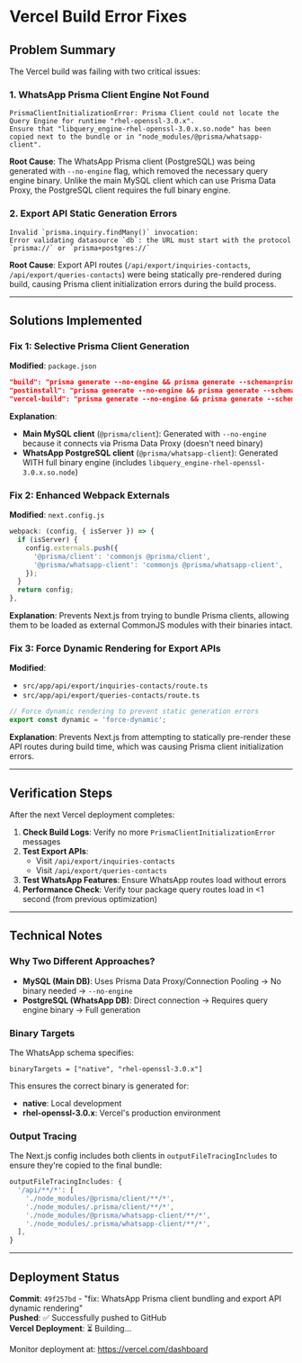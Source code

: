 # Vercel Build Error Fixes

## Problem Summary

The Vercel build was failing with two critical issues:

### 1. WhatsApp Prisma Client Engine Not Found
```
PrismaClientInitializationError: Prisma Client could not locate the Query Engine for runtime "rhel-openssl-3.0.x".
Ensure that "libquery_engine-rhel-openssl-3.0.x.so.node" has been copied next to the bundle or in "node_modules/@prisma/whatsapp-client".
```

**Root Cause**: The WhatsApp Prisma client (PostgreSQL) was being generated with `--no-engine` flag, which removed the necessary query engine binary. Unlike the main MySQL client which can use Prisma Data Proxy, the PostgreSQL client requires the full binary engine.

### 2. Export API Static Generation Errors
```
Invalid `prisma.inquiry.findMany()` invocation:
Error validating datasource `db`: the URL must start with the protocol `prisma://` or `prisma+postgres://`
```

**Root Cause**: Export API routes (`/api/export/inquiries-contacts`, `/api/export/queries-contacts`) were being statically pre-rendered during build, causing Prisma client initialization errors during the build process.

---

## Solutions Implemented

### Fix 1: Selective Prisma Client Generation

**Modified**: `package.json`

```json
"build": "prisma generate --no-engine && prisma generate --schema=prisma/whatsapp-schema.prisma && next build",
"postinstall": "prisma generate --no-engine && prisma generate --schema=prisma/whatsapp-schema.prisma",
"vercel-build": "prisma generate --no-engine && prisma generate --schema=prisma/whatsapp-schema.prisma && next build"
```

**Explanation**:
- **Main MySQL client** (`@prisma/client`): Generated with `--no-engine` because it connects via Prisma Data Proxy (doesn't need binary)
- **WhatsApp PostgreSQL client** (`@prisma/whatsapp-client`): Generated WITH full binary engine (includes `libquery_engine-rhel-openssl-3.0.x.so.node`)

### Fix 2: Enhanced Webpack Externals

**Modified**: `next.config.js`

```javascript
webpack: (config, { isServer }) => {
  if (isServer) {
    config.externals.push({
      '@prisma/client': 'commonjs @prisma/client',
      '@prisma/whatsapp-client': 'commonjs @prisma/whatsapp-client',
    });
  }
  return config;
},
```

**Explanation**: Prevents Next.js from trying to bundle Prisma clients, allowing them to be loaded as external CommonJS modules with their binaries intact.

### Fix 3: Force Dynamic Rendering for Export APIs

**Modified**: 
- `src/app/api/export/inquiries-contacts/route.ts`
- `src/app/api/export/queries-contacts/route.ts`

```typescript
// Force dynamic rendering to prevent static generation errors
export const dynamic = 'force-dynamic';
```

**Explanation**: Prevents Next.js from attempting to statically pre-render these API routes during build time, which was causing Prisma client initialization errors.

---

## Verification Steps

After the next Vercel deployment completes:

1. **Check Build Logs**: Verify no more `PrismaClientInitializationError` messages
2. **Test Export APIs**: 
   - Visit `/api/export/inquiries-contacts` 
   - Visit `/api/export/queries-contacts`
3. **Test WhatsApp Features**: Ensure WhatsApp routes load without errors
4. **Performance Check**: Verify tour package query routes load in <1 second (from previous optimization)

---

## Technical Notes

### Why Two Different Approaches?

- **MySQL (Main DB)**: Uses Prisma Data Proxy/Connection Pooling → No binary needed → `--no-engine`
- **PostgreSQL (WhatsApp DB)**: Direct connection → Requires query engine binary → Full generation

### Binary Targets

The WhatsApp schema specifies:
```prisma
binaryTargets = ["native", "rhel-openssl-3.0.x"]
```

This ensures the correct binary is generated for:
- **native**: Local development
- **rhel-openssl-3.0.x**: Vercel's production environment

### Output Tracing

The Next.js config includes both clients in `outputFileTracingIncludes` to ensure they're copied to the final bundle:

```javascript
outputFileTracingIncludes: {
  '/api/**/*': [
    './node_modules/@prisma/client/**/*',
    './node_modules/.prisma/client/**/*',
    './node_modules/@prisma/whatsapp-client/**/*',
    './node_modules/.prisma/whatsapp-client/**/*',
  ],
}
```

---

## Deployment Status

**Commit**: `49f257bd` - "fix: WhatsApp Prisma client bundling and export API dynamic rendering"  
**Pushed**: ✅ Successfully pushed to GitHub  
**Vercel Deployment**: ⏳ Building...

Monitor deployment at: https://vercel.com/dashboard

